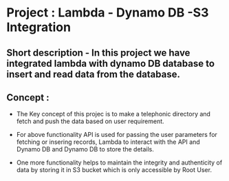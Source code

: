 # Project : Lambda - Dynamo DB -S3 Integration #
## Short description - In this project we have integrated lambda with dynamo DB database to insert and read data from the database.

## Concept : ##
- The Key concept of this projec is to make a telephonic directory and fetch and push the data based on user requirement.

-  For above functionality API is used for passing the user parameters for fetching or insering records, Lambda to interact with the API and Dynamo DB and Dynamo DB to store the details.

- One more functionality helps to maintain the integrity and authenticity of data by storing it in S3 bucket which is only accessible by Root User.




